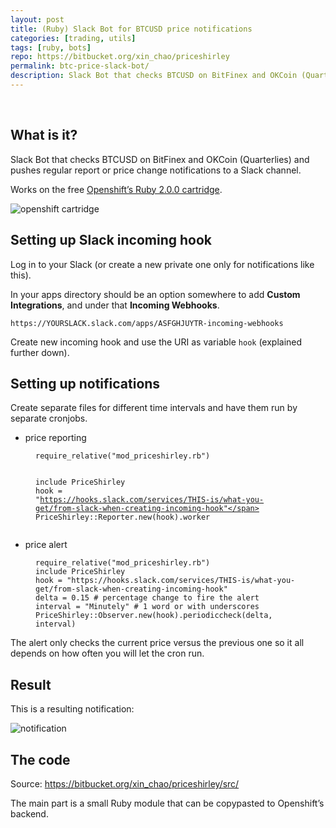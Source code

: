 ```yaml
---
layout: post
title: (Ruby) Slack Bot for BTCUSD price notifications
categories: [trading, utils]
tags: [ruby, bots]
repo: https://bitbucket.org/xin_chao/priceshirley
permalink: btc-price-slack-bot/
description: Slack Bot that checks BTCUSD on BitFinex and OKCoin (Quarterlies) and pushes regular report or price change notifications to a Slack channel.
---
```


<br>
<h2 id="what-is-it">What is it?</h2>

<p>Slack Bot that checks BTCUSD on BitFinex and OKCoin (Quarterlies) and pushes regular report or price change notifications to a Slack channel.</p>

<p>Works on the free <a href="https://openshift.com">Openshift’s Ruby 2.0.0 cartridge</a>.</p>

<p><img src="https://ibin.co/2kKYSQexVFBs.jpg" alt="openshift cartridge" /></p>

<h2 id="setting-up-slack-incoming-hook">Setting up Slack incoming hook</h2>

<p>Log in to your Slack (or create a new private one only for notifications like this).</p>

<p>In your apps directory should be an option somewhere to add <strong>Custom Integrations</strong>, and under that <strong>Incoming Webhooks</strong>.</p>

<p><code class="highlighter-rouge">https://YOURSLACK.slack.com/apps/ASFGHJUYTR-incoming-webhooks</code></p>

<p>Create new incoming hook and use the URI as variable <code class="highlighter-rouge">hook</code> (explained further down).</p>

<h2 id="setting-up-notifications">Setting up notifications</h2>

<p>Create separate files for different time intervals and have them run by separate cronjobs.</p>

<ul>
<li>price reporting</li>
</ul>

<figure class="highlight"><pre><code class="language-ruby" data-lang="ruby"><span class="nb">require_relative</span><span class="p">(</span><span class="s2">"mod_priceshirley.rb"</span><span class="p">)</span>

<span class="kp">include</span> <span class="no">PriceShirley</span>
<span class="n">hook</span> <span class="o">=</span> <span class="s2">"https://hooks.slack.com/services/THIS-is/what-you-get/from-slack-when-creating-incoming-hook"</span>
<span class="no">PriceShirley</span><span class="o">::</span><span class="no">Reporter</span><span class="p">.</span><span class="nf">new</span><span class="p">(</span><span class="n">hook</span><span class="p">).</span><span class="nf">worker</span></code></pre></figure>

<ul>
<li>price alert</li>
</ul>

<figure class="highlight"><pre><code class="language-ruby" data-lang="ruby"><span class="nb">require_relative</span><span class="p">(</span><span class="s2">"mod_priceshirley.rb"</span><span class="p">)</span>
<span class="kp">include</span> <span class="no">PriceShirley</span>
<span class="n">hook</span> <span class="o">=</span> <span class="s2">"https://hooks.slack.com/services/THIS-is/what-you-get/from-slack-when-creating-incoming-hook"</span>
<span class="n">delta</span> <span class="o">=</span> <span class="mi">0</span><span class="o">.</span><span class="mi">15</span> <span class="c1"># percentage change to fire the alert</span>
<span class="n">interval</span> <span class="o">=</span> <span class="s2">"Minutely"</span> <span class="c1"># 1 word or with underscores</span>
<span class="no">PriceShirley</span><span class="o">::</span><span class="no">Observer</span><span class="p">.</span><span class="nf">new</span><span class="p">(</span><span class="n">hook</span><span class="p">).</span><span class="nf">periodiccheck</span><span class="p">(</span><span class="n">delta</span><span class="p">,</span> <span class="n">interval</span><span class="p">)</span></code></pre></figure>

<p>The alert only checks the current price versus the previous one so it all depends on how often you will let the cron run.</p>

<h2 id="result">Result</h2>

<p>This is a resulting notification:</p>

<p><img src="https://ibin.co/2kKa9xV7exFs.jpg" alt="notification" /></p>

<h2 id="the-code">The code</h2>

<p>Source: <a href="https://bitbucket.org/xin_chao/priceshirley/src/">https://bitbucket.org/xin_chao/priceshirley/src/</a></p>

<p>The main part is a small Ruby module that can be copypasted to Openshift’s backend.</p>


<br>
